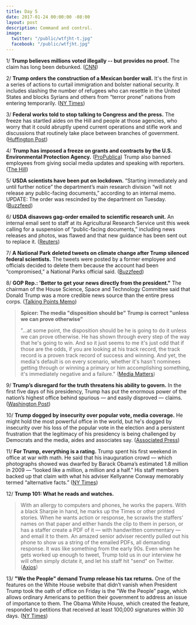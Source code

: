 ```yaml
---
title: Day 5
date: 2017-01-24 00:00:00 -08:00
layout: post
description: Command and control.
image:
  twitter: "/public/wtfjht-t.jpg"
  facebook: "/public/wtfjht.jpg"
---
```


1/ **Trump believes millions voted illegally -- but provides no proof.** The claim has long been debunked. ([CNN](http://www.cnn.com/2017/01/24/politics/wh-trump-believes-millions-voted-illegally/))

2/ **Trump orders the construction of a Mexican border wall.** It's the first in a series of actions to curtail immigration and bolster national security. It includes slashing the number of refugees who can resettle in the United States and blocks Syrians and others from “terror prone” nations from entering  temporarily. ([NY Times](https://www.nytimes.com/2017/01/24/us/politics/wall-border-trump.html))

3/ **Federal works told to stop talking to Congress and the press.** The freeze has startled aides on the Hill and people at those agencies, who worry that it could abruptly upend current operations and stifle work and discussions that routinely take place between branches of government. ([Huffington Post](http://www.huffingtonpost.com/entry/trump-communication-freeze_us_58878b3ae4b0441a8f7114e2))

4/ **Trump has imposed a freeze on grants and contracts by the U.S. Environmental Protection Agency.** ([ProPublica](https://www.propublica.org/article/trump-administration-imposes-freeze-on-epa-grants-and-contracts)) Trump also banned employees from giving social media updates and speaking with reporters. ([The Hill](http://thehill.com/policy/energy-environment/315876-trump-bans-epa-employees-from-giving-social-media-updates))

5/ **USDA scientists have been put on lockdown.** “Starting immediately and until further notice” the department’s main research division “will not release any public-facing documents,” according to an internal memo. UPDATE: The order was rescinded by the department on Tuesday. ([Buzzfeed](https://www.buzzfeed.com/legacy_mobile/dinograndoni/trump-usda))

6/ **USDA disavows gag-order emailed to scientific research unit.** An internal email sent to staff at its Agricultural Research Service unit this week calling for a suspension of “public-facing documents,” including news releases and photos, was flawed and that new guidance has been sent out to replace it. ([Reuters](http://www.reuters.com/article/us-usa-trump-usda-idUSKBN1582OB))

7/ **A National Park deleted tweets on climate change after Trump silenced federal scientists.** The tweets were posted by a former employee and officials decided to delete them because the account had been “compromised,” a National Parks official said. ([Buzzfeed](https://www.buzzfeed.com/claudiakoerner/a-national-park-is-tweeting-facts-about-climate-change-in-de))

8/ **GOP Rep.: 'Better to get your news directly from the president."** The chairman of the House Science, Space and Technology Committee said that Donald Trump was a more credible news source than the entire press corps. ([Talking Points Memo](http://talkingpointsmemo.com/livewire/lamar-smith-trump-liberal-media))

> **Spicer: The media "disposition should be" Trump is correct "unless we can prove otherwise”**
>
> "...at some point, the disposition should be he is going to do it unless we can prove otherwise. He has shown through every step of the way that he's going to win. And so it just seems to me it's just odd that if those are the odds, if you are looking at his track record, the track record is a proven track record of success and winning. And yet, the media's default is on every scenario, whether it's hasn't nominees getting through or winning a primary or him accomplishing something, it's immediately negative and a failure." ([Media Matters](https://mediamatters.org/video/2017/01/24/trump-press-secretary-media-disposition-should-be-trump-correct-unless-we-can-prove-otherwise/215116))

9/ **Trump’s disregard for the truth threatens his ability to govern.** In the first five days of his presidency, Trump has put the enormous power of the nation’s highest office behind spurious — and easily disproved — claims. ([Washington Post](https://www.washingtonpost.com/politics/trumps-disregard-for-the-truth-threatens-his-ability-to-govern/2017/01/24/945c81aa-e272-11e6-a453-19ec4b3d09ba_story.html))

10/ **Trump dogged by insecurity over popular vote, media coverage.** He might hold the most powerful office in the world, but he's dogged by insecurity over his loss of the popular vote in the election and a persistent frustration that the legitimacy of his presidency is being challenged by Democrats and the media, aides and associates say. ([Associated Press](http://bigstory.ap.org/article/61415760238042f2ad7bc38acc2f468c/trumps-bridge-building-eclipsed-false-voter-fraud-claim))

11/ **For Trump, everything is a rating.** Trump spent his first weekend in office at war with math. He said that his inauguration crowd — which photographs showed was dwarfed by Barack Obama’s estimated 1.8 million in 2009 — “looked like a million, a million and a half.” His staff members backed up that claim with what his adviser Kellyanne Conway memorably termed “alternative facts.” ([NY Times](https://www.nytimes.com/2017/01/24/arts/television/for-trump-everything-is-a-rating.html))

12/ **Trump 101: What he reads and watches.** 

> With an allergy to computers and phones, he works the papers. With a black Sharpie in hand, he marks up the Times or other printed stories. When he wants action or response, he scrawls the staffers' names on that paper and either hands the clip to them in person, or has a staffer create a PDF of it — with handwritten commentary — and email it to them. An amazed senior adviser recently pulled out his phone to show us a string of the emailed PDFs, all demanding response. It was like something from the early 90s. Even when he gets worked up enough to tweet, Trump told us in our interview he will often simply dictate it, and let his staff hit "send" on Twitter. ([Axios](https://www.axios.com/trump-101-what-he-reads-and-watches-2210510272.html))

13/ **"We the People" demand Trump release his tax returns.** One of the features on the White House website that didn’t vanish when President Trump took the oath of office on Friday is the “We the People” page, which allows ordinary Americans to petition their government to address an issue of importance to them. The Obama White House, which created the feature, responded to petitions that received at least 100,000 signatures within 30 days. ([NY Times](https://www.nytimes.com/2017/01/24/opinion/we-the-people-demand-mr-trump-release-his-tax-returns.html))
